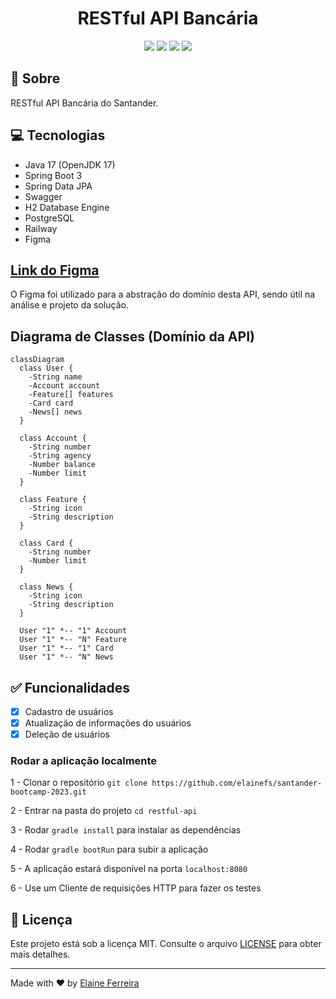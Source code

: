 <div align="center">
  <h1> RESTful API Bancária</h1>
  <img src="https://img.shields.io/badge/JAVA-ED8B00?style=flat&logo=openjdk&logoColor=white">
  <img src="https://img.shields.io/badge/Spring-6DB33F?style=flat&logo=spring&logoColor=white">
  <img src="https://img.shields.io/badge/-Swagger-%23Clojure?style=flat&logo=swagger&logoColor=white">
  <img src="https://img.shields.io/badge/PostgreSQL-316192?style=flat&logo=postgresql&logoColor=white">
</div>

## 📘 Sobre
RESTful API Bancária do Santander.

## 💻 Tecnologias
- Java 17 (OpenJDK 17)
- Spring Boot 3
- Spring Data JPA
- Swagger
- H2 Database Engine
- PostgreSQL
- Railway
- Figma

## [Link do Figma](https://www.figma.com/file/0ZsjwjsYlYd3timxqMWlbj/SANTANDER---Projeto-Web%2FMobile?type=design&node-id=1421%3A432&mode=design&t=6dPQuerScEQH0zAn-1)

O Figma foi utilizado para a abstração do domínio desta API, sendo útil na análise e projeto da solução.

## Diagrama de Classes (Domínio da API)

```mermaid
classDiagram
  class User {
    -String name
    -Account account
    -Feature[] features
    -Card card
    -News[] news
  }

  class Account {
    -String number
    -String agency
    -Number balance
    -Number limit
  }

  class Feature {
    -String icon
    -String description
  }

  class Card {
    -String number
    -Number limit
  }

  class News {
    -String icon
    -String description
  }

  User "1" *-- "1" Account
  User "1" *-- "N" Feature
  User "1" *-- "1" Card
  User "1" *-- "N" News
```

## ✅ Funcionalidades
- [x] Cadastro de usuários
- [x] Atualização de informações do usuários
- [x] Deleção de usuários

### Rodar a aplicação localmente
1 - Clonar o repositório `git clone https://github.com/elainefs/santander-bootcamp-2023.git`

2 - Entrar na pasta do projeto `cd restful-api`

3 - Rodar `gradle install` para instalar as dependências

4 - Rodar `gradle bootRun` para subir a aplicação

5 - A aplicação estará disponível na porta `localhost:8080`

6 - Use um Cliente de requisições HTTP para fazer os testes 

## 📄 Licença
Este projeto está sob a licença MIT. Consulte o arquivo [LICENSE](/LICENSE) para obter mais detalhes.

<hr>

Made with ❤️ by [Elaine Ferreira](https://github.com/elainefs)